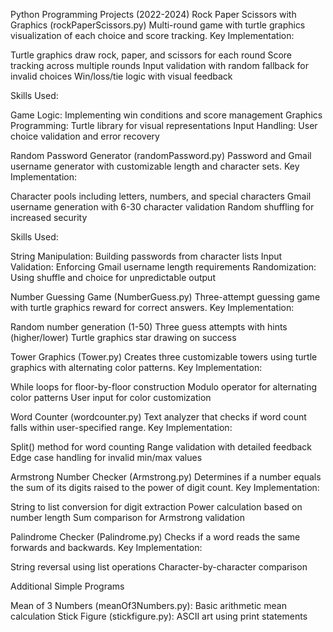Python Programming Projects (2022-2024)
Rock Paper Scissors with Graphics (rockPaperScissors.py)
Multi-round game with turtle graphics visualization of each choice and score tracking.
Key Implementation:

Turtle graphics draw rock, paper, and scissors for each round
Score tracking across multiple rounds
Input validation with random fallback for invalid choices
Win/loss/tie logic with visual feedback

Skills Used:

Game Logic: Implementing win conditions and score management
Graphics Programming: Turtle library for visual representations
Input Handling: User choice validation and error recovery

Random Password Generator (randomPassword.py)
Password and Gmail username generator with customizable length and character sets.
Key Implementation:

Character pools including letters, numbers, and special characters
Gmail username generation with 6-30 character validation
Random shuffling for increased security

Skills Used:

String Manipulation: Building passwords from character lists
Input Validation: Enforcing Gmail username length requirements
Randomization: Using shuffle and choice for unpredictable output

Number Guessing Game (NumberGuess.py)
Three-attempt guessing game with turtle graphics reward for correct answers.
Key Implementation:

Random number generation (1-50)
Three guess attempts with hints (higher/lower)
Turtle graphics star drawing on success

Tower Graphics (Tower.py)
Creates three customizable towers using turtle graphics with alternating color patterns.
Key Implementation:

While loops for floor-by-floor construction
Modulo operator for alternating color patterns
User input for color customization

Word Counter (wordcounter.py)
Text analyzer that checks if word count falls within user-specified range.
Key Implementation:

Split() method for word counting
Range validation with detailed feedback
Edge case handling for invalid min/max values

Armstrong Number Checker (Armstrong.py)
Determines if a number equals the sum of its digits raised to the power of digit count.
Key Implementation:

String to list conversion for digit extraction
Power calculation based on number length
Sum comparison for Armstrong validation

Palindrome Checker (Palindrome.py)
Checks if a word reads the same forwards and backwards.
Key Implementation:

String reversal using list operations
Character-by-character comparison

Additional Simple Programs

Mean of 3 Numbers (meanOf3Numbers.py): Basic arithmetic mean calculation
Stick Figure (stickfigure.py): ASCII art using print statements
